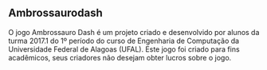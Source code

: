 ## Ambrossaurodash

O jogo Ambrossauro Dash é um projeto criado e desenvolvido por alunos da turma 2017.1 do 1º período do curso de Engenharia de Computação da Universidade Federal de Alagoas (UFAL). Este jogo foi criado para fins acadêmicos, seus criadores não desejam obter lucros sobre o jogo.

